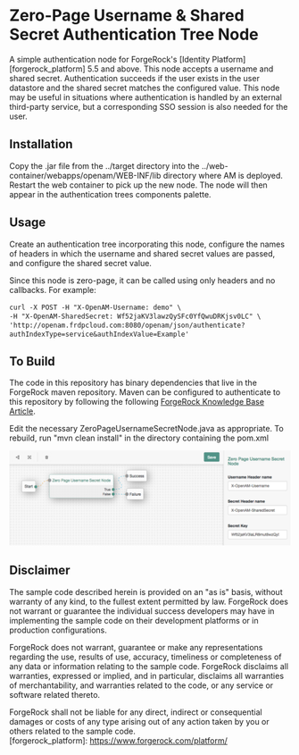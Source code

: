 <!--
 * The contents of this file are subject to the terms of the Common Development and
 * Distribution License (the License). You may not use this file except in compliance with the
 * License.
 *
 * You can obtain a copy of the License at legal/CDDLv1.0.txt. See the License for the
 * specific language governing permission and limitations under the License.
 *
 * When distributing Covered Software, include this CDDL Header Notice in each file and include
 * the License file at legal/CDDLv1.0.txt. If applicable, add the following below the CDDL
 * Header, with the fields enclosed by brackets [] replaced by your own identifying
 * information: "Portions copyright [year] [name of copyright owner]".
 *
 * Copyright 2017 ForgeRock AS.
-->
# Zero-Page Username & Shared Secret Authentication Tree Node

A simple authentication node for ForgeRock's [Identity Platform][forgerock_platform] 5.5 and above. This node accepts a username and shared secret. Authentication succeeds if the user exists in the user datastore and the shared secret matches the configured value. This node may be useful in situations where authentication is handled by an external third-party service, but a corresponding SSO session is also needed for the user.

## Installation

Copy the .jar file from the ../target directory into the ../web-container/webapps/openam/WEB-INF/lib directory where AM is deployed.  Restart the web container to pick up the new node.  The node will then appear in the authentication trees components palette.

## Usage

Create an authentication tree incorporating this node, configure the names of headers in which the username and shared secret values are passed, and configure the shared secret value.

Since this node is zero-page, it can be called using only headers and no callbacks. For example:

```
curl -X POST -H "X-OpenAM-Username: demo" \
-H "X-OpenAM-SharedSecret: Wf52jaKV3lawzQySFc0YfQwuDRKjsv0LC" \
'http://openam.frdpcloud.com:8080/openam/json/authenticate?authIndexType=service&authIndexValue=Example'
```

## To Build

The code in this repository has binary dependencies that live in the ForgeRock maven repository. Maven can be configured to authenticate to this repository by following the following [ForgeRock Knowledge Base Article](https://backstage.forgerock.com/knowledge/kb/article/a74096897).

Edit the necessary ZeroPageUsernameSecretNode.java as appropriate.  To rebuild, run "mvn clean install" in the directory containing the pom.xml  

![ScreenShot](./zeropage.png)  

## Disclaimer  

The sample code described herein is provided on an "as is" basis, without warranty of any kind, to the fullest extent permitted by law. ForgeRock does not warrant or guarantee the individual success developers may have in implementing the sample code on their development platforms or in production configurations.

ForgeRock does not warrant, guarantee or make any representations regarding the use, results of use, accuracy, timeliness or completeness of any data or information relating to the sample code. ForgeRock disclaims all warranties, expressed or implied, and in particular, disclaims all warranties of merchantability, and warranties related to the code, or any service or software related thereto.

ForgeRock shall not be liable for any direct, indirect or consequential damages or costs of any type arising out of any action taken by you or others related to the sample code.  
[forgerock_platform]: https://www.forgerock.com/platform/  

